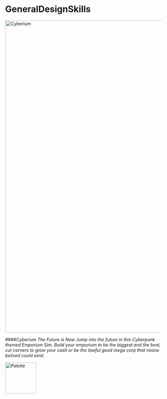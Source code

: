 # GeneralDesignSkills
 
<img src="https://media.discordapp.net/attachments/541901955774152715/1034435956255764510/Cyberium.png?width=878&height=585" alt="Cyberium" width=1000>

####Cyberium
<em>The Future is Now<em>
Jump into the future in this Cyberpunk themed Emporium Sim. Build your emporium to be the biggest and the best, cut corners to grow your cash or be the lawful good mega corp that noone belived could exist.

<img src="https://media.discordapp.net/attachments/541901955774152715/1034435955412697098/palette.png" alt="Palette" width=100>